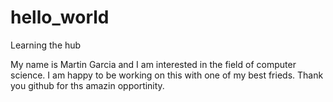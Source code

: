 # hello_world
Learning the hub

My name is Martin Garcia and I am interested in the field of computer science. I am happy to be working on this with one  of my best frieds. Thank you github for ths amazin opportinity. 
